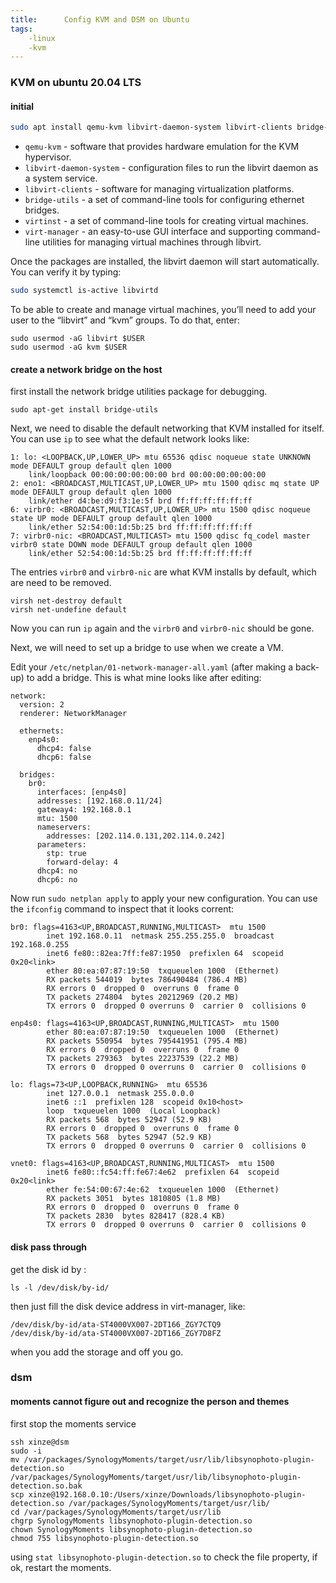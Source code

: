 ```yaml
---
title:      Config KVM and DSM on Ubuntu
tags:
    -linux
    -kvm
---
```



### KVM on ubuntu 20.04 LTS

#### initial

```bash
sudo apt install qemu-kvm libvirt-daemon-system libvirt-clients bridge-utils virtinst virt-manager
```

- `qemu-kvm` - software that provides hardware emulation for the KVM hypervisor.
- `libvirt-daemon-system` - configuration files to run the libvirt daemon as a system service.
- `libvirt-clients` - software for managing virtualization platforms.
- `bridge-utils` - a set of command-line tools for configuring ethernet bridges.
- `virtinst` - a set of command-line tools for creating virtual machines.
- `virt-manager` - an easy-to-use GUI interface and supporting command-line utilities for managing virtual machines through libvirt.

Once the packages are installed, the libvirt daemon will start automatically. You can verify it by typing:

```bash
sudo systemctl is-active libvirtd
```

To be able to create and manage virtual machines, you’ll need to add your user to the “libvirt” and “kvm” groups. To do that, enter:

```
sudo usermod -aG libvirt $USER
sudo usermod -aG kvm $USER
```

#### create a network bridge on the host

first install the network bridge utilities package for debugging.

```
sudo apt-get install bridge-utils
```

Next, we need to disable the default networking that KVM installed for itself. You can use `ip` to see what the default network looks like:

```
1: lo: <LOOPBACK,UP,LOWER_UP> mtu 65536 qdisc noqueue state UNKNOWN mode DEFAULT group default qlen 1000
    link/loopback 00:00:00:00:00:00 brd 00:00:00:00:00:00
2: eno1: <BROADCAST,MULTICAST,UP,LOWER_UP> mtu 1500 qdisc mq state UP mode DEFAULT group default qlen 1000
    link/ether d4:be:d9:f3:1e:5f brd ff:ff:ff:ff:ff:ff
6: virbr0: <BROADCAST,MULTICAST,UP,LOWER_UP> mtu 1500 qdisc noqueue state UP mode DEFAULT group default qlen 1000
    link/ether 52:54:00:1d:5b:25 brd ff:ff:ff:ff:ff:ff
7: virbr0-nic: <BROADCAST,MULTICAST> mtu 1500 qdisc fq_codel master virbr0 state DOWN mode DEFAULT group default qlen 1000
    link/ether 52:54:00:1d:5b:25 brd ff:ff:ff:ff:ff:ff
```

The entries `virbr0` and `virbr0-nic` are what KVM installs by default, which are need to be removed.

```
virsh net-destroy default
virsh net-undefine default
```

Now you can run `ip` again and the `virbr0` and `virbr0-nic` should be gone.

Next, we will need to set up a bridge to use when we create a VM.

Edit your `/etc/netplan/01-network-manager-all.yaml` (after making a back-up) to add a bridge. This is what mine looks like after editing:

```
network:
  version: 2
  renderer: NetworkManager

  ethernets:
    enp4s0:
      dhcp4: false
      dhcp6: false

  bridges:
    br0:
      interfaces: [enp4s0]
      addresses: [192.168.0.11/24]
      gateway4: 192.168.0.1
      mtu: 1500
      nameservers:
        addresses: [202.114.0.131,202.114.0.242]
      parameters:
        stp: true
        forward-delay: 4
      dhcp4: no
      dhcp6: no
```

Now run `sudo netplan apply` to apply your new configuration. You can use the `ifconfig` command to inspect that it looks corrent:

```
br0: flags=4163<UP,BROADCAST,RUNNING,MULTICAST>  mtu 1500
        inet 192.168.0.11  netmask 255.255.255.0  broadcast 192.168.0.255
        inet6 fe80::82ea:7ff:fe87:1950  prefixlen 64  scopeid 0x20<link>
        ether 80:ea:07:87:19:50  txqueuelen 1000  (Ethernet)
        RX packets 544019  bytes 786490484 (786.4 MB)
        RX errors 0  dropped 0  overruns 0  frame 0
        TX packets 274804  bytes 20212969 (20.2 MB)
        TX errors 0  dropped 0 overruns 0  carrier 0  collisions 0

enp4s0: flags=4163<UP,BROADCAST,RUNNING,MULTICAST>  mtu 1500
        ether 80:ea:07:87:19:50  txqueuelen 1000  (Ethernet)
        RX packets 550954  bytes 795441951 (795.4 MB)
        RX errors 0  dropped 0  overruns 0  frame 0
        TX packets 279363  bytes 22237539 (22.2 MB)
        TX errors 0  dropped 0 overruns 0  carrier 0  collisions 0

lo: flags=73<UP,LOOPBACK,RUNNING>  mtu 65536
        inet 127.0.0.1  netmask 255.0.0.0
        inet6 ::1  prefixlen 128  scopeid 0x10<host>
        loop  txqueuelen 1000  (Local Loopback)
        RX packets 568  bytes 52947 (52.9 KB)
        RX errors 0  dropped 0  overruns 0  frame 0
        TX packets 568  bytes 52947 (52.9 KB)
        TX errors 0  dropped 0 overruns 0  carrier 0  collisions 0

vnet0: flags=4163<UP,BROADCAST,RUNNING,MULTICAST>  mtu 1500
        inet6 fe80::fc54:ff:fe67:4e62  prefixlen 64  scopeid 0x20<link>
        ether fe:54:00:67:4e:62  txqueuelen 1000  (Ethernet)
        RX packets 3051  bytes 1810805 (1.8 MB)
        RX errors 0  dropped 0  overruns 0  frame 0
        TX packets 2830  bytes 828417 (828.4 KB)
        TX errors 0  dropped 0 overruns 0  carrier 0  collisions 0
```

#### disk pass through

get the disk id by :

```
ls -l /dev/disk/by-id/
```

then just fill the disk device address in virt-manager, like:

```
/dev/disk/by-id/ata-ST4000VX007-2DT166_ZGY7CTQ9
/dev/disk/by-id/ata-ST4000VX007-2DT166_ZGY7D8FZ
```

when you add the storage and off you go.

### dsm

#### moments cannot figure out and recognize the person and themes

first stop the moments service

```
ssh xinze@dsm
sudo -i
mv /var/packages/SynologyMoments/target/usr/lib/libsynophoto-plugin-detection.so /var/packages/SynologyMoments/target/usr/lib/libsynophoto-plugin-detection.so.bak
scp xinze@192.168.0.10:/Users/xinze/Downloads/libsynophoto-plugin-detection.so /var/packages/SynologyMoments/target/usr/lib/
cd /var/packages/SynologyMoments/target/usr/lib
chgrp SynologyMoments libsynophoto-plugin-detection.so
chown SynologyMoments libsynophoto-plugin-detection.so
chmod 755 libsynophoto-plugin-detection.so
```

using `stat libsynophoto-plugin-detection.so` to check the file property, if ok, restart the moments.
